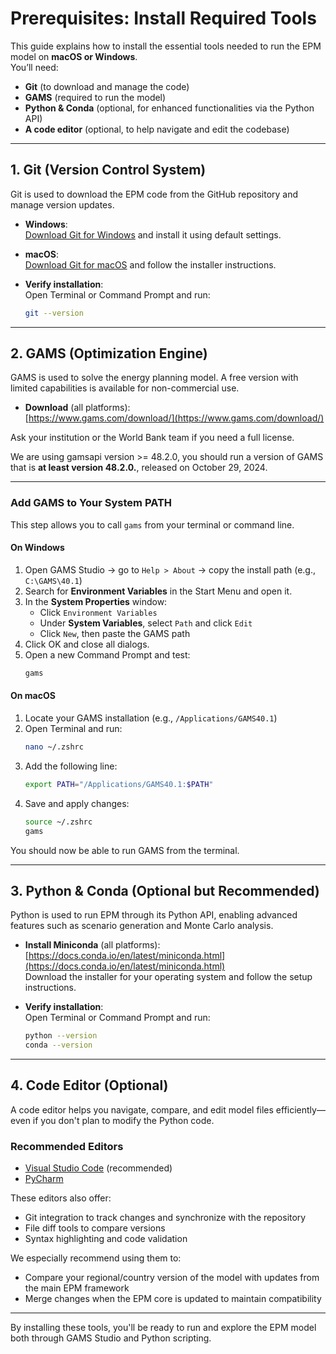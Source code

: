 # Prerequisites: Install Required Tools

This guide explains how to install the essential tools needed to run the EPM model on **macOS or Windows**.  
You’ll need:

- **Git** (to download and manage the code)
- **GAMS** (required to run the model)
- **Python & Conda** (optional, for enhanced functionalities via the Python API)
- **A code editor** (optional, to help navigate and edit the codebase)

---

## 1. Git (Version Control System)

Git is used to download the EPM code from the GitHub repository and manage version updates.

- **Windows**:  
  [Download Git for Windows](https://git-scm.com/download/win) and install it using default settings.

- **macOS**:  
  [Download Git for macOS](https://sourceforge.net/projects/git-osx-installer/) and follow the installer instructions.

- **Verify installation**:  
  Open Terminal or Command Prompt and run:
  ```sh
  git --version
  ```

---

## 2. GAMS (Optimization Engine)

GAMS is used to solve the energy planning model. A free version with limited capabilities is available for non-commercial use.

- **Download** (all platforms):  
  [https://www.gams.com/download/](https://www.gams.com/download/)

Ask your institution or the World Bank team if you need a full license.

We are using gamsapi version >= 48.2.0, you should run a version of GAMS that is **at least version 48.2.0.**, released on October 29, 2024.

---

### Add GAMS to Your System PATH

This step allows you to call `gams` from your terminal or command line.

#### On Windows

1. Open GAMS Studio → go to `Help > About` → copy the install path (e.g., `C:\GAMS\40.1`)
2. Search for **Environment Variables** in the Start Menu and open it.
3. In the **System Properties** window:
   - Click `Environment Variables`
   - Under **System Variables**, select `Path` and click `Edit`
   - Click `New`, then paste the GAMS path
4. Click OK and close all dialogs.
5. Open a new Command Prompt and test:
   ```sh
   gams
   ```

#### On macOS

1. Locate your GAMS installation (e.g., `/Applications/GAMS40.1`)
2. Open Terminal and run:
   ```sh
   nano ~/.zshrc
   ```
3. Add the following line:
   ```sh
   export PATH="/Applications/GAMS40.1:$PATH"
   ```
4. Save and apply changes:
   ```sh
   source ~/.zshrc
   gams
   ```

You should now be able to run GAMS from the terminal.

---

## 3. Python & Conda (Optional but Recommended)

Python is used to run EPM through its Python API, enabling advanced features such as scenario generation and Monte Carlo analysis.

- **Install Miniconda** (all platforms):  
  [https://docs.conda.io/en/latest/miniconda.html](https://docs.conda.io/en/latest/miniconda.html)  
  Download the installer for your operating system and follow the setup instructions.

- **Verify installation**:  
  Open Terminal or Command Prompt and run:
  ```sh
  python --version
  conda --version
  ```

---

## 4. Code Editor (Optional)

A code editor helps you navigate, compare, and edit model files efficiently—even if you don't plan to modify the Python code.

### Recommended Editors

- [Visual Studio Code](https://code.visualstudio.com/) (recommended)
- [PyCharm](https://www.jetbrains.com/pycharm/download/)

These editors also offer:

- Git integration to track changes and synchronize with the repository
- File diff tools to compare versions
- Syntax highlighting and code validation

We especially recommend using them to:

- Compare your regional/country version of the model with updates from the main EPM framework
- Merge changes when the EPM core is updated to maintain compatibility

---

By installing these tools, you'll be ready to run and explore the EPM model both through GAMS Studio and Python scripting.
